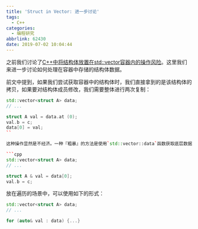 ```yaml
---
title: 'Struct in Vector: 进一步讨论'
tags:
  - C++
categories:
  - 编程研究
abbrlink: 62430
date: 2019-07-02 10:04:44
---
```


之前我们讨论了[C++中将结构体放置在std::vector容器内的操作风险](C++中将结构体放置在std::vector容器内的操作风险)。这里我们来进一步讨论如何处理在容器中存储的结构体数据。

前文中提到，如果我们尝试获取容器中的结构体时，我们直接拿到的是该结构体的拷贝，如果要对结构体成员修改，我们需要整体进行两次复制：

```cpp
std::vector<struct A> data;
// ...

struct A val = data.at (0);
val.b = c;
data[0] = val;
``

这种操作显然是不经济。一种『粗暴』的方法是使用`std::vector::data`函数获取底层数据的指针，然后操作这个指针。但是这种方法不太优雅，也不安全。合适的做法是使用引用

```cpp
std::vector<struct A> data;
// ...

struct A & val = data[0];
val.b = c;
```

放在遍历的场景中，可以使用如下的形式：

```cpp
std::vector<struct A> data;
// ...

for (auto& val : data) {...}
```
